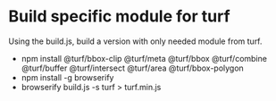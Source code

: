 # Build specific module for turf

Using the build.js, build a version with only needed module from turf.

- npm install @turf/bbox-clip @turf/meta @turf/bbox @turf/combine @turf/buffer @turf/intersect @turf/area @turf/bbox-polygon
- npm install -g browserify
- browserify build.js -s turf > turf.min.js


